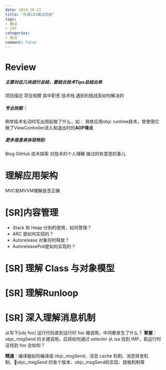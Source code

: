 ```yaml
---
date: 2018-10-22
title: "孙源iOS面试总结"
tags:
- 面试
- iOS
categories:
- 面试
comment: false
---
```

# Review
##### 主要对这几块进行总结，要结合技术Tips总结出来
项目描述
项目规模
其中职责
技术栈
遇到的挑战及如何解决的

##### 专业技能：
例举技术名词时写出用起做了什么，如：
熟练应用objc runtime技术，曾使用它做了ViewController进入和退出时的**AOP埋点**

##### 更多信息来体现特别
Blog
GitHub
技术探索
对技术的个人理解
做过的有意思的事儿



# 理解应用架构
MVC和MVVM理解是否正确


# [SR]内容管理
- Stack 和 Heap 分别的使用，如何管理？
- ARC 是如何实现的？
- Autorelease 对象何时释放？
- AutoreleasePoll是如何实现的？

# [SR] 理解 Class 与对象模型


# [SR] 理解Runloop

# [SR] 深入理解消息机制
从写下[obj foo] 这行代码直到运行时 foo 被调用，中间都发生了什么？
**掌握**：objc_msgSend 的关键调用，后续如何通过 selector 从 isa 找到 IMP，若运行时没找到 foo 会如何？

**精通**：编译器如何编译成 objc_msgSend、消息 cache 机制、消息转发机制、objc_msgSend 的各个版本、objc_msgSend的实现、跳板机制等

